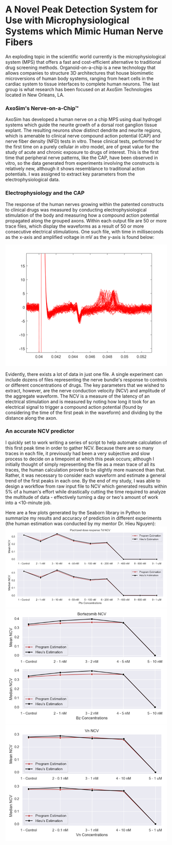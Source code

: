 # A Novel Peak Detection System for Use with Microphysiological Systems which Mimic Human Nerve Fibers
An exploding topic in the scientific world currently is the microphysiological system (MPS) that offers a fast and cost-efficient alternative to traditional drug screening methods. Organoid-on-a-chip is a new technology that allows companies to structure 3D architectures that house biomimetic microversions of human body systems, ranging from heart cells in the cardiac system to tissue interfaces to complete human neurons. The last group is what research has been focused on at AxoSim Technologies located in New Orleans, LA.

### AxoSim's Nerve-on-a-Chip&trade;
AxoSim has developed a human nerve on a chip MPS using dual hydrogel systems which guide the neurite growth of a dorsal root ganglion tissue explant. The resulting neurons show distinct dendrite and neurite regions, which is amenable to clinical nerve compound action potential (CAP) and nerve fiber density (NFD) tests in vitro. These clinical tests, performed for the first time on a purely cellular <i>in vitro</i> model, are of great value for the study of acute and chronic exposure to drugs of interest. This is the first time that peripheral nerve patterns, like the CAP, have been observed in vitro, so the data generated from experiments involving the constructs is relatively new, although it shows resemblance to traditional action potentials. I was assigned to extract key parameters from the electrophysiological data.

### Electrophysiology and the CAP
The response of the human nerves growing within the patented constructs to clinical drugs was measured by conducting electrophysiological stimulation of the body and measuring how a compound action potential propagated along the grouped axons. Within each output file are 50 or more trace files, which display the waveforms as a result of 50 or more consecutive electrical stimulations. One such file, with time in milliseconds as the x-axis and amplified voltage in mV as the y-axis is found below:

<img src="/Presentation Images/intro image.png">

Evidently, there exists a lot of data in just one file. A single experiment can include dozens of files representing the nerve bundle's response to controls or different concentrations of drugs. The key parameters that we wished to extract, however, are the nerve conduction velocity (NCV) and amplitude of the aggregate waveform. The NCV is a measure of the latency of an electrical stimulation and is measured by noting how long it took for an electrical signal to trigger a compound action potential (found by considering the time of the first peak in the waveform) and dividing by the distance along the axon. 

### An accurate NCV predictor
I quickly set to work writing a series of script to help automate calculation of this first peak time in order to gather NCV. Because there are so many traces in each file, it previously had been a very subjective and slow process to decide on a timepoint at which this peak occurs; although I initially thought of simply representing the file as a mean trace of all its traces, the human calculation proved to be slightly more nuanced than that. Rather, it was necessary to consider each waveform and estimate a general trend of the first peaks in each one. By the end of my study, I was able to design a workflow from raw input file to NCV which generated results within 5% of a human's effort while drastically cutting the time required to analyze the multitude of data - effectively turning a day or two's amount of work into a <10-minute job.

Here are a few plots generated by the Seaborn library in Python to summarize my results and accuracy of prediction in different experiments (the human estimation was conducted by my mentor Dr. Hieu Nguyen):
<img src="/Presentation Images/PtxAllConc.png">
<img src="/Presentation Images/BzConc.png">
<img src="/Presentation Images/VnConc.png">
